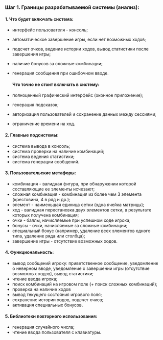### Шаг 1. Границы разрабатываемой системы (анализ):

#### 1. Что будет включать система:
- интерфейс пользователя - консоль;
- автоматическое завершение игры, если нет возможных ходов;
- подсчет очков, ведение истории ходов, вывод статистики после завершения игры;
- наличие бонусов за сложные комбинации;
- генерация сообщения при ошибочном вводе.


	#### Что точно не стоит включать в систему:
- полноценный графический интерфейс (оконное приложение);
- генерация подсказок;
- авторизация пользователей и сохранение данных между сессиями;
- ограничение времени на ход.

#### 2. Главные подсистемы:
- система вывода в консоль;
- система проверки на наличие комбинаций;
- система ведения статистики;
- система генерации сообщений.

#### 3. Пользовательские метафоры:
- комбинация - валидная фигура, при обнаружении которой составляющие ее элементы исчезают;
- сложная комбинация - комбинация из более чем 3 элемента (крестовина, 4 в ряд и др.);
- элемент - наименьшая единица сетки (одна ячейка матрицы);
- ход - валидная перестановка двух элементов сетки, в результате которых получена комбинация;
- очки - баллы, начисляемые при успешном ходе игрока;
- бонусы - очки, начисляемые за сложные комбинации;
- специальный бонус (например, удаление всех элементов одного типа, удаление ряда или столбца);
- завершение игры - отсутствие возможных ходов.

#### 4. Функциональность:
- вывод сообщений игроку: приветственное сообщение, уведомление о неверном вводе, уведомление о завершении игры (отсутствие возможных ходов), вывод статистики;
- чтение ввода игрока;
- поиск комбинаций на игровом поле (+ поиск сложных комбинаций);
- проверка на наличие ходов
- вывод текущего состояния игрового поля;
- сохранение истории ходов, подсчет очков;
- активация специальных бонусов.

#### 5. Библиотеки повторного использования:
- генерация случайного числа;
- чтение ввода пользователя с клавиатуры.